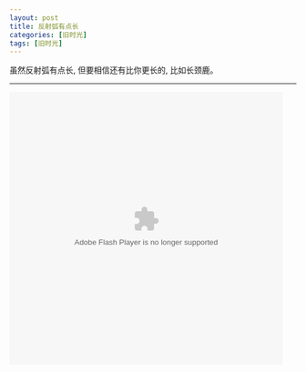```yaml
---
layout: post
title: 反射弧有点长
categories: [旧时光]
tags: [旧时光]
---
```


虽然反射弧有点长, 但要相信还有比你更长的, 比如长颈鹿。

---

<embed type="application/x-shockwave-flash" allowscriptaccess="always" allowfullscreen="true" wmode="transparent" quality="high" height="480" width="480" src="http://video.weibo.com/player/1034:ca56927e6065b06311b488ca4643faae/v.swf"/>